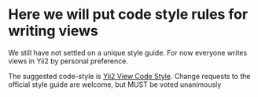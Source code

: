 # Here we will put code style rules for writing views

We still have not settled on a unique style guide. For now everyone writes views in Yii2 by personal preference. 

The suggested code-style is [Yii2 View Code Style](https://github.com/yiisoft/yii2/blob/master/docs/internals/view-code-style.md). Change requests to the official style guide are welcome, but MUST be voted unanimously
